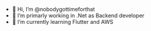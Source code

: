- 👋 Hi, I’m @nobodygottimeforthat
- 👀 I’m primarly working in .Net as Backend developer
- 🌱 I’m currently learning Flutter and AWS

<!---
nobodygottimeforthat/nobodygottimeforthat is a ✨ special ✨ repository because its `README.md` (this file) appears on your GitHub profile.
You can click the Preview link to take a look at your changes.
--->
